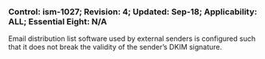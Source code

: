 ### Control: ism-1027; Revision: 4; Updated: Sep-18; Applicability: ALL; Essential Eight: N/A
<p>Email distribution list software used by external senders is configured such that it does not break the validity of the sender’s DKIM signature.</p>